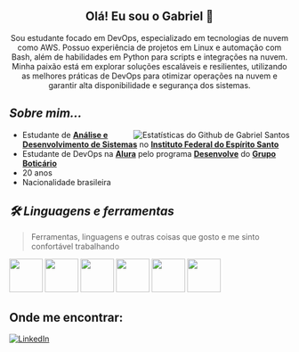 
<h2 align="center">Olá! Eu sou o Gabriel 👋</h2>

<p align="center">Sou estudante focado em DevOps, especializado em tecnologias de nuvem como AWS. Possuo experiência de projetos em Linux e automação com Bash, além de habilidades em Python para scripts e integrações na nuvem. Minha paixão está em explorar soluções escaláveis e resilientes, utilizando as melhores práticas de DevOps para otimizar operações na nuvem e garantir alta disponibilidade e segurança dos sistemas.</p>

## _Sobre mim..._
<img src="https://github-readme-stats.vercel.app/api?username=gabrielsantos-cloud&show_icons=true&theme=transparent&title_color=3181F6&icon_color=aaaaaa&text_color=aaaaaa&card_width=100&text_bold=false&count_private=true&hide_border=true&hide_rank=true" alt="Estatísticas do Github de Gabriel Santos" align="right"/>

- Estudante de [**Análise e Desenvolvimento de Sistemas**](https://alegre.ifes.edu.br/index.php/component/content/article/2-uncategorised/17704-tecnologia-em-analise-e-desenvolvimento-de-sistemas) no [**Instituto Federal do Espírito Santo**](https://alegre.ifes.edu.br/index.php/component/content/article/2-uncategorised/17704-tecnologia-em-analise-e-desenvolvimento-de-sistemas)
- Estudante de DevOps na [**Alura**](https://www.alura.com.br/) pelo programa [**Desenvolve**](https://desenvolve.grupoboticario.com.br/) do [**Grupo Boticário**](https://www.grupoboticario.com.br/)
- 20 anos
- Nacionalidade brasileira

## _🛠 Linguagens e ferramentas_
> Ferramentas, linguagens e outras coisas que gosto e me sinto confortável trabalhando
<main>
    <div>
        <img style="width:60px;" src="https://cdn.jsdelivr.net/gh/devicons/devicon@latest/icons/docker/docker-plain.svg" />      
        <img style="width:60px;" src="https://cdn.jsdelivr.net/gh/devicons/devicon@latest/icons/bash/bash-plain.svg" />
        <img style="width:60px;" src="https://cdn.jsdelivr.net/gh/devicons/devicon@latest/icons/git/git-original.svg" />
        <img style="width:60px;" src="https://cdn.jsdelivr.net/gh/devicons/devicon@latest/icons/linux/linux-original.svg" />        
        <img style="width:60px;" src="https://cdn.jsdelivr.net/gh/devicons/devicon@latest/icons/python/python-original.svg" />
        <img style="width:60px;" src="https://cdn.jsdelivr.net/gh/devicons/devicon@latest/icons/amazonwebservices/amazonwebservices-original-wordmark.svg" />
    </div>    
</main>

## Onde me encontrar:
[![LinkedIn](https://img.shields.io/badge/LinkedIn-0077B5?style=for-the-badge&logo=linkedin&logoColor=white)](https://www.linkedin.com/in/gabriel-santos-devops/)

<br>


          
